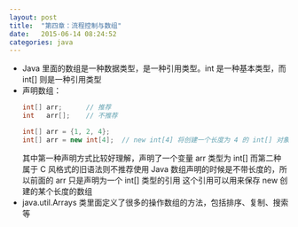 ```yaml
---
layout: post
title:  "第四章：流程控制与数组"
date:   2015-06-14 08:24:52
categories: java
---
```


* Java 里面的数组是一种数据类型，是一种引用类型。int 是一种基本类型，而 int[] 则是一种引用类型
* 声明数组：
  ```java
  int[] arr;      // 推荐
  int   arr[];    // 不推荐

  int[] arr = {1, 2, 4};
  int[] arr = new int[4];  // new int[4] 将创建一个长度为 4 的 int[] 对象，可以赋值给 int[] 类型引用
  ```
  其中第一种声明方式比较好理解，声明了一个变量 arr 类型为 int[]
  而第二种属于 C 风格式的旧语法则不推荐使用
  Java 数组声明的时候是不带长度的，所以前面的 arr 只是声明为一个 int[] 类型的引用
  这个引用可以用来保存 new 创建的某个长度的数组
* java.util.Arrays 类里面定义了很多的操作数组的方法，包括排序、复制、搜索等

[jekyll-gh]: https://github.com/jekyll/jekyll
[jekyll]:    http://jekyllrb.com

